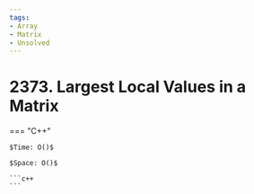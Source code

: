 ```yaml
---
tags:
- Array
- Matrix
- Unsolved
---
```



# 2373. Largest Local Values in a Matrix

=== "C++"

    $Time: O()$

    $Space: O()$

    ```c++
    ```
